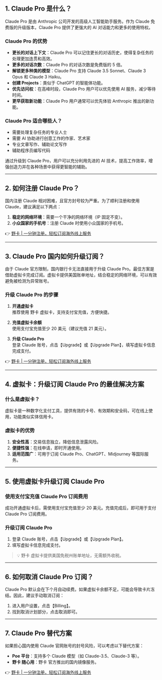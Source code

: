 ## 1. Claude Pro 是什么？

Claude Pro 是由 Anthropic 公司开发的高级人工智能助手服务。作为 Claude 免费版的升级版本，Claude Pro 提供了更强大的 AI 对话能力和更多的使用特权。

### Claude Pro 的优势

- **更长的对话上下文**：Claude Pro 可以记住更长的对话历史，使得复杂任务的处理更加连贯和高效。
- **更多的对话次数**：Claude Pro 的对话次数是免费版的 5 倍。
- **解锁更多种类的模型**：Claude Pro 支持 Claude 3.5 Sonnet、Claude 3 Opus 和 Claude 3 Haiku。
- **创建 Projects**：类似于 ChatGPT 的智能体功能。
- **优先访问权**：在高峰时段，Claude Pro 用户可以优先使用 AI 服务，减少等待时间。
- **更早获取新功能**：Claude Pro 用户通常可以优先体验 Anthropic 推出的新功能。

### Claude Pro 适合哪些人？

- 需要处理复杂任务的专业人士
- 需要 AI 协助进行创意工作的作家、艺术家
- 专业文章写作、辅助论文写作
- 辅助程序员编写代码

通过升级到 Claude Pro，用户可以充分利用先进的 AI 技术，提高工作效率，增强创造力并在各种场景中获得更智能的辅助。

---

## 2. 如何注册 Claude Pro？

国内注册 Claude 相对困难，且官方封号较为严重。为了顺利注册和使用 Claude，建议满足以下两点：

1. **稳定的网络环境**：需要一个干净的网络环境（IP 固定不变）。
2. **小众国家的手机号**：注册 Claude 时使用小众国家的手机号。

👉 [野卡 | 一分钟注册，轻松订阅海外线上服务](https://bit.ly/bewildcard)

---

## 3. Claude Pro 国内如何升级订阅？

由于 Claude 官方限制，国内银行卡无法直接用于升级 Claude Pro。最佳方案是借助虚拟卡完成订阅。虚拟卡提供美国账单地址，结合稳定的网络环境，可以有效避免被检测为异常账号。

### 升级 Claude Pro 的步骤

1. **开通虚拟卡**  
   推荐使用 野卡 虚拟卡，支持支付宝充值，方便快捷。

2. **充值虚拟卡余额**  
   使用支付宝充值至少 20 美元（建议充值 21 美元）。

3. **升级 Claude Pro**  
   登录 Claude 账号，点击【Upgrade】或【Upgrade Plan】，填写虚拟卡信息完成支付。

👉 [野卡 | 一分钟注册，轻松订阅海外线上服务](https://bit.ly/bewildcard)

---

## 4. 虚拟卡：升级订阅 Claude Pro 的最佳解决方案

### 什么是虚拟卡？

虚拟卡是一种数字化支付工具，提供有效的卡号、有效期和安全码，可在线上使用，功能类似实体信用卡。

### 虚拟卡的优势

1. **安全性高**：交易信息独立，降低信息泄露风险。
2. **便捷性强**：在线申请，即时开通使用。
3. **适用范围广**：可用于订阅 Claude Pro、ChatGPT、Midjourney 等国际服务。

---

## 5. 使用虚拟卡升级订阅 Claude Pro

### 使用支付宝充值 Claude Pro 订阅费用

成功开通虚拟卡后，需使用支付宝充值至少 20 美元。充值完成后，即可用于支付 Claude Pro 订阅费用。

### 升级订阅 Claude Pro

1. 登录 Claude 账号，点击【Upgrade】或【Upgrade Plan】。
2. 填写虚拟卡信息完成支付。

> 💡 野卡 虚拟卡提供美国免税州账单地址，无需额外收税。

---

## 6. 如何取消 Claude Pro 订阅？

Claude Pro 默认会在下个月自动续费。如果虚拟卡余额不足，可能会导致卡片冻结。因此，建议手动取消订阅：

1. 进入用户设置，点击【Billing】。
2. 找到取消计划部分，点击取消即可。

---

## 7. Claude Pro 替代方案

如果担心国内使用 Claude 官网账号的封号风险，可以考虑以下替代方案：

- **Poe 平台**：支持多个 Claude 模型（如 Claude-3.5、Claude-3 等）。
- **野卡 随心用**：野卡 官方推出的国内镜像服务。

👉 [野卡 | 一分钟注册，轻松订阅海外线上服务](https://bit.ly/bewildcard)